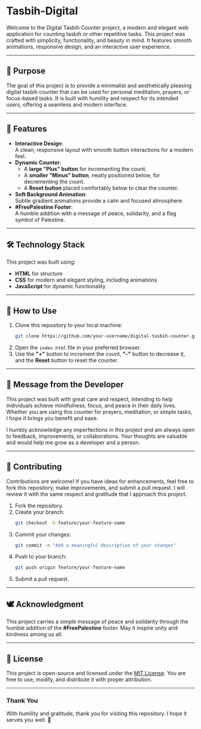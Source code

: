 # Tasbih-Digital
Welcome to the Digital Tasbih Counter project, a modern and elegant web application for counting tasbih or other repetitive tasks. This project was crafted with simplicity, functionality, and beauty in mind. It features smooth animations, responsive design, and an interactive user experience.

---

## 🎯 **Purpose**

The goal of this project is to provide a minimalist and aesthetically pleasing digital tasbih counter that can be used for personal meditation, prayers, or focus-based tasks. It is built with humility and respect for its intended users, offering a seamless and modern interface.

---

## 🌟 **Features**

- **Interactive Design**:  
  A clean, responsive layout with smooth button interactions for a modern feel.
- **Dynamic Counter**:  
  - A **large "Plus" button** for incrementing the count.  
  - A **smaller "Minus" button**, neatly positioned below, for decrementing the count.
  - A **Reset button** placed comfortably below to clear the counter.  
- **Soft Background Animation**:  
  Subtle gradient animations provide a calm and focused atmosphere.
- **#FreePalestine Footer**:  
  A humble addition with a message of peace, solidarity, and a flag symbol of Palestine.  

---

## 🛠 **Technology Stack**

This project was built using:

- **HTML** for structure  
- **CSS** for modern and elegant styling, including animations  
- **JavaScript** for dynamic functionality  

---

## 🚀 **How to Use**

1. Clone this repository to your local machine:
   ```bash
   git clone https://github.com/your-username/digital-tasbih-counter.git
   ```
2. Open the `index.html` file in your preferred browser.
3. Use the **"+"** button to increment the count, **"-"** button to decrease it, and the **Reset** button to reset the counter.

---

## 🧡 **Message from the Developer**

This project was built with great care and respect, intending to help individuals achieve mindfulness, focus, and peace in their daily lives. Whether you are using this counter for prayers, meditation, or simple tasks, I hope it brings you benefit and ease.  

I humbly acknowledge any imperfections in this project and am always open to feedback, improvements, or collaborations. Your thoughts are valuable and would help me grow as a developer and a person.  

---

## 🤝 **Contributing**

Contributions are welcome! If you have ideas for enhancements, feel free to fork this repository, make improvements, and submit a pull request. I will review it with the same respect and gratitude that I approach this project.

1. Fork the repository.
2. Create your branch:
   ```bash
   git checkout -b feature/your-feature-name
   ```
3. Commit your changes:
   ```bash
   git commit -m "Add a meaningful description of your changes"
   ```
4. Push to your branch:
   ```bash
   git push origin feature/your-feature-name
   ```
5. Submit a pull request.

---

## 🕊 **Acknowledgment**

This project carries a simple message of peace and solidarity through the humble addition of the **#FreePalestine** footer. May it inspire unity and kindness among us all.

---

## 📄 **License**

This project is open-source and licensed under the [MIT License](LICENSE). You are free to use, modify, and distribute it with proper attribution.

---

### **Thank You**

With humility and gratitude, thank you for visiting this repository. I hope it serves you well. 🌼
```
